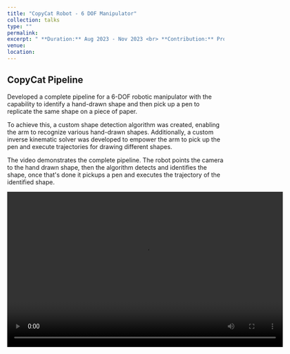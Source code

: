 ```yaml
---
title: "CopyCat Robot - 6 DOF Manipulator"
collection: talks
type: ""
permalink: 
excerpt: " **Duration:** Aug 2023 - Nov 2023 <br> **Contribution:** Programming a 6-DOF Manipulator, Developing a Custom Inverse Kinematics Solver, Computer Vision Algorithm for Shape Detection" 
venue:  
location: 
---
```



## CopyCat Pipeline

Developed a complete pipeline for a 6-DOF robotic manipulator with the capability to identify a hand-drawn shape and then pick up a pen to replicate the same shape on a piece of paper. 

To achieve this, a custom shape detection algorithm was created, enabling the arm to recognize various hand-drawn shapes. Additionally, a custom inverse kinematic solver was developed to empower the arm to pick up the pen and execute trajectories for drawing different shapes.

The video demonstrates the complete pipeline. The robot points the camera to the hand drawn shape, then the algorithm detects and identifies the shape, once that's done it pickups a pen and executes the trajectory of the identified shape.

<div align="center">
<video width="640" height="360" controls>
  <source src="http://cshah96.github.io/ChinmayShah.github.io/images/SquareDemo.mp4" type="video/mp4">
  Your browser does not support the video tag.
</video>
</div>

